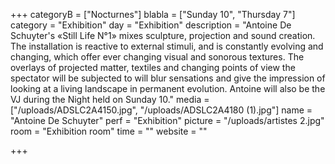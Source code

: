 +++
categoryB = ["Nocturnes"]
blabla = ["Sunday 10", "Thursday 7"]
category = "Exhibition"
day = "Exhibition"
description = "Antoine De Schuyter's «Still Life N°1» mixes sculpture, projection and sound creation. The installation is reactive to external stimuli, and is constantly evolving and changing, which offer ever changing visual and sonorous textures. The overlays of projected matter, textiles and changing points of view the spectator will be subjected to will blur sensations and give the impression of looking at a living landscape in permanent evolution. Antoine will also be the VJ during the Night held on Sunday 10."
media = ["/uploads/ADSLC2A4150.jpg", "/uploads/ADSLC2A4180 (1).jpg"]
name = "Antoine De Schuyter"
perf = "Exhibition"
picture = "/uploads/artistes 2.jpg"
room = "Exhibition room"
time = ""
website = ""

+++
